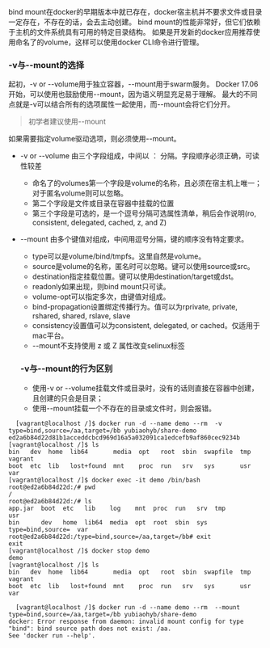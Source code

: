 bind mount在docker的早期版本中就已存在，docker宿主机并不要求文件或目录一定存在，不存在的话，会去主动创建。
bind mount的性能非常好，但它们依赖于主机的文件系统具有可用的特定目录结构。
如果是开发新的docker应用推荐使用命名了的volume，这样可以使用docker CLI命令进行管理。

### -v与--mount的选择
起初，-v or --volume用于独立容器，--mount用于swarm服务。
Docker 17.06开始，可以使用也鼓励使用--mount，因为语义明显充足易于理解。
最大的不同点就是-v可以结合所有的选项属性一起使用，而--mount会将它们分开。
> 初学者建议使用--mount

如果需要指定volume驱动选项，则必须使用--mount。
* -v or --volume
  由三个字段组成，中间以 ： 分隔。字段顺序必须正确，可读性较差
  * 命名了的volumes第一个字段是volume的名称，且必须在宿主机上唯一；对于匿名volume则可以忽略。
  * 第二个字段是文件或目录在容器中挂载的位置
  * 第三个字段是可选的，是一个逗号分隔可选属性清单，稍后会作说明(ro, consistent, delegated, cached, z, and Z)

* --mount
  由多个键值对组成，中间用逗号分隔，键的顺序没有特定要求。
  * type可以是volume/bind/tmpfs。这里自然是volume。
  * source是volume的名称，匿名时可以忽略。键可以使用source或src。
  * destination指定挂载位置。键可以使用destination/target或dst。
  * readonly如果出现，则bind mount只可读。
  * volume-opt可以指定多次，由键值对组成。
  * bind-propagation设置绑定传播行为。值可以为rprivate, private, rshared, shared, rslave, slave
  * consistency设置值可以为consistent, delegated, or cached。仅适用于mac平台。
  * --mount不支持使用 z 或 Z 属性改变selinux标签
  
  ### -v与--mount的行为区别
  * 使用-v or --volume挂载文件或目录时，没有的话则直接在容器中创建，且创建的只会是目录；
  * 使用--mount挂载一个不存在的目录或文件时，则会报错。
```
  [vagrant@localhost /]$ docker run -d --name demo --rm  -v type=bind,source=/aa,target=/bb yubiaohyb/share-demo
ed2a6b84d22d81b1acceddcbcd969d16a5a032091ca1edcefb9af860cec9234b
[vagrant@localhost /]$ ls
bin   dev  home  lib64       media  opt   root  sbin  swapfile  tmp  vagrant
boot  etc  lib   lost+found  mnt    proc  run   srv   sys       usr  var
[vagrant@localhost /]$ docker exec -it demo /bin/bash
root@ed2a6b84d22d:/# pwd
/
root@ed2a6b84d22d:/# ls
app.jar  boot  etc   lib    log    mnt  proc  run   srv  tmp                usr
bin      dev   home  lib64  media  opt  root  sbin  sys  type=bind,source=  var
root@ed2a6b84d22d:/type=bind,source=/aa,target=/bb# exit
exit
[vagrant@localhost /]$ docker stop demo
demo
[vagrant@localhost /]$ ls
bin   dev  home  lib64       media  opt   root  sbin  swapfile  tmp  vagrant
boot  etc  lib   lost+found  mnt    proc  run   srv   sys       usr  var
```
```
  [vagrant@localhost /]$ docker run -d --name demo --rm  --mount type=bind,source=/aa,target=/bb yubiaohyb/share-demo
docker: Error response from daemon: invalid mount config for type "bind": bind source path does not exist: /aa.
See 'docker run --help'.
```
  
  

